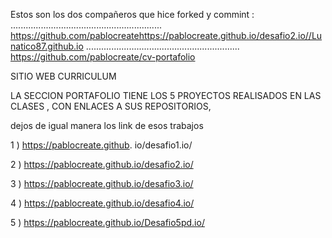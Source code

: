 Estos son los dos compañeros que hice forked y commint :
............................................................
https://github.com/pablocreatehttps://pablocreate.github.io/desafio2.io//Lunatico87.github.io
.............................................................
https://github.com/pablocreate/cv-portafolio


SITIO WEB CURRICULUM

LA SECCION PORTAFOLIO TIENE LOS 5 PROYECTOS REALISADOS EN LAS CLASES
, CON ENLACES A SUS REPOSITORIOS,

dejos de igual manera los link de esos trabajos

1 ) https://pablocreate.github. io/desafio1.io/

2 ) https://pablocreate.github.io/desafio2.io/

3 ) https://pablocreate.github.io/desafio3.io/

4 ) https://pablocreate.github.io/desafio4.io/

5 ) https://pablocreate.github.io/Desafio5pd.io/

